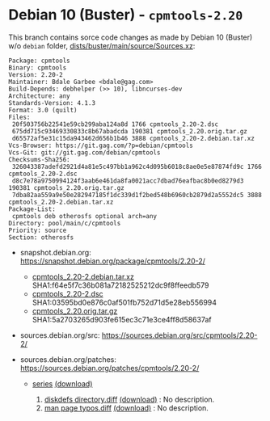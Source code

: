 Debian 10 (Buster) - `cpmtools-2.20`
====================================

This branch contains sorce code changes as made by Debian 10 (Buster) w/o `debian` folder,
[dists/buster/main/source/Sources.xz](http://debian.inet.de/debian/dists/buster/main/source/Sources.xz):

```
Package: cpmtools
Binary: cpmtools
Version: 2.20-2
Maintainer: Bdale Garbee <bdale@gag.com>
Build-Depends: debhelper (>> 10), libncurses-dev
Architecture: any
Standards-Version: 4.1.3
Format: 3.0 (quilt)
Files:
 20f503756b22541e59cb299aba124a8d 1766 cpmtools_2.20-2.dsc
 675dd715c93469330833c8b67abadcda 190381 cpmtools_2.20.orig.tar.gz
 d65572af5e31c15da943462d656b1b46 3888 cpmtools_2.20-2.debian.tar.xz
Vcs-Browser: https://git.gag.com/?p=debian/cpmtools
Vcs-Git: git://git.gag.com/debian/cpmtools
Checksums-Sha256:
 326043387adefd2921d4a81e5c497bb1a962c4d095b6018c8ae0e5e87874fd9c 1766 cpmtools_2.20-2.dsc
 d8c7e78a9750994124f3aab6e461da8fa0021acc7dbad76eafbac8b0ed8279d3 190381 cpmtools_2.20.orig.tar.gz
 7dba82aa559a9e50e282947185f1dc339d1f2bed548b6960cb2879d2a5552dc5 3888 cpmtools_2.20-2.debian.tar.xz
Package-List: 
 cpmtools deb otherosfs optional arch=any
Directory: pool/main/c/cpmtools
Priority: source
Section: otherosfs
```

* snapshot.debian.org: https://snapshot.debian.org/package/cpmtools/2.20-2/

  * [cpmtools_2.20-2.debian.tar.xz](https://snapshot.debian.org/archive/debian/20171230T163651Z/pool/main/c/cpmtools/cpmtools_2.20-2.debian.tar.xz)
    SHA1:f64e5f7c36b081a72182525212dc9f8ffeedb579
  * [cpmtools_2.20-2.dsc](https://snapshot.debian.org/archive/debian/20171230T163651Z/pool/main/c/cpmtools/cpmtools_2.20-2.dsc)
    SHA1:03595bd0e876c0af501fb752d71d5e28eb556994
  * [cpmtools_2.20.orig.tar.gz](https://snapshot.debian.org/archive/debian/20161213T032715Z/pool/main/c/cpmtools/cpmtools_2.20.orig.tar.gz)
    SHA1:5a2703265d903fe615ec3c71e3ce4ff8d58637af

* sources.debian.org/src: https://sources.debian.org/src/cpmtools/2.20-2/
* sources.debian.org/patches: https://sources.debian.org/patches/cpmtools/2.20-2/

  * [series](https://sources.debian.org/src/cpmtools/2.20-2/debian/patches/series/)
    [(download)](https://sources.debian.org/data/main/c/cpmtools/2.20-2/debian/patches/series)

    1. [diskdefs directory.diff](https://sources.debian.org/patches/cpmtools/2.20-2/diskdefs-directory.diff/)
       [(download)](https://sources.debian.org/data/main/c/cpmtools/2.20-2/debian/patches/diskdefs-directory.diff)
       : No description.
    1. [man page typos.diff](https://sources.debian.org/patches/cpmtools/2.20-2/man-page-typos.diff/)
       [(download)](https://sources.debian.org/data/main/c/cpmtools/2.20-2/debian/patches/man-page-typos.diff)
       : No description.
